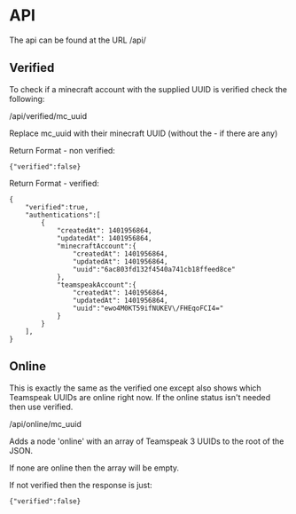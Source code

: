 API
===

The api can be found at the URL /api/

Verified
--------

To check if a minecraft account with the supplied UUID is verified check the following:

/api/verified/mc_uuid

Replace mc_uuid with their minecraft UUID (without the - if there are any)

Return Format - non verified:

    {"verified":false}

Return Format - verified:

    {
        "verified":true,
        "authentications":[
            {
                "createdAt": 1401956864,
                "updatedAt": 1401956864,
                "minecraftAccount":{
                    "createdAt": 1401956864,
                    "updatedAt": 1401956864,
                    "uuid":"6ac803fd132f4540a741cb18ffeed8ce"
                },
                "teamspeakAccount":{
                    "createdAt": 1401956864,
                    "updatedAt": 1401956864,
                    "uuid":"ewo4M0KT59ifNUKEV\/FHEqoFCI4="
                }
            }
        ],
    }
    
Online
------

This is exactly the same as the verified one except also shows which Teamspeak UUIDs are online right now. If the online status isn't needed then use verified.

/api/online/mc_uuid

Adds a node 'online' with an array of Teamspeak 3 UUIDs to the root of the JSON. 

If none are online then the array will be empty. 

If not verified then the response is just:

    {"verified":false}